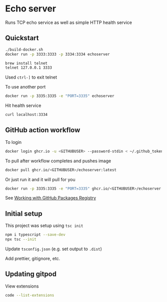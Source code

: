 # Echo server

Runs TCP echo service as well as simple HTTP health service

## Quickstart

```bash
./build-docker.sh
docker run -p 3333:3333 -p 3334:3334 echoserver
```

```bash
brew install telnet
telnet 127.0.0.1 3333
```

Used `ctrl-]` to exit telnet

To use another port

```bash
docker run -p 3335:3335 -e "PORT=3335" echoserver
```

Hit health service

```bash
curl localhost:3334
```

## GitHub action workflow

To login

```bash
docker login ghcr.io -u <GITHUBUSER> --password-stdin < ~/.github_token
```

To pull after workflow completes and pushes image

```bash
docker pull ghcr.io/<GITHUBUSER>/echoserver:latest
```

Or just run it and it will pull for you

```bash
docker run -p 3335:3335 -e "PORT=3335" ghcr.io/<GITHUBUSER>/echoserver:latest
```

See [Working with GitHub Packages Registry](https://docs.github.com/en/packages/working-with-a-github-packages-registry/working-with-the-container-registry)

## Initial setup

This project was setup using `tsc init`

```bash
npm i typescript --save-dev
npx tsc --init
```

Update `tsconfig.json` (e.g. set output to `.dist`)

Add prettier, gitignore, etc.

## Updating gitpod

View extensions

```bash
code --list-extensions
```
